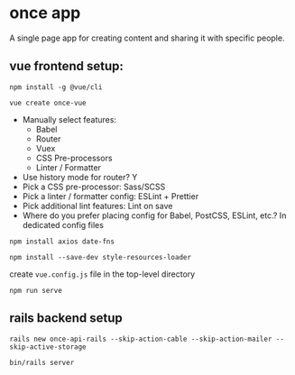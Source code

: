 # once app

A single page app for creating content and sharing it with specific people.

## vue frontend setup:

```
npm install -g @vue/cli
```

```
vue create once-vue
```
- Manually select features:
    - Babel
    - Router
    - Vuex
    - CSS Pre-processors
    - Linter / Formatter
- Use history mode for router? Y
- Pick a CSS pre-processor: Sass/SCSS
- Pick a linter / formatter config: ESLint + Prettier
- Pick additional lint features: Lint on save
- Where do you prefer placing config for Babel, PostCSS, ESLint, etc.? In dedicated config files

```
npm install axios date-fns
```

```
npm install --save-dev style-resources-loader
```

create `vue.config.js` file in the top-level directory

```
npm run serve
```

## rails backend setup

```
rails new once-api-rails --skip-action-cable --skip-action-mailer --skip-active-storage
```

```
bin/rails server
```

